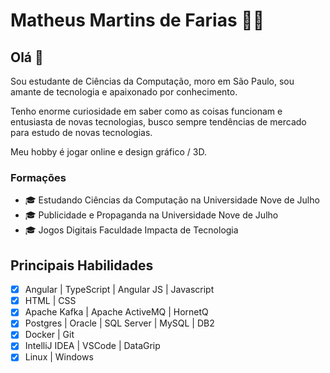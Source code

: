 # Matheus Martins de Farias 👨‍💻
 
## Olá 👋
 
Sou estudante de Ciências da Computação, moro em São Paulo, sou amante de tecnologia e apaixonado por conhecimento.
 
Tenho enorme curiosidade em saber como as coisas funcionam e entusiasta de novas tecnologias, busco sempre tendências de mercado para estudo de novas tecnologias.
 
Meu hobby é jogar online e design gráfico / 3D.
 
### Formações
- 🎓 Estudando Ciências da Computação na Universidade Nove de Julho
- 🎓 Publicidade e Propaganda na Universidade Nove de Julho
- 🎓 Jogos Digitais Faculdade Impacta de Tecnologia
 
## Principais Habilidades
- [x] Angular | TypeScript | Angular JS | Javascript
- [x] HTML | CSS
- [x] Apache Kafka | Apache ActiveMQ | HornetQ
- [x] Postgres | Oracle | SQL Server | MySQL | DB2 
- [x] Docker | Git
- [x] IntelliJ IDEA | VSCode | DataGrip 
- [x] Linux | Windows
